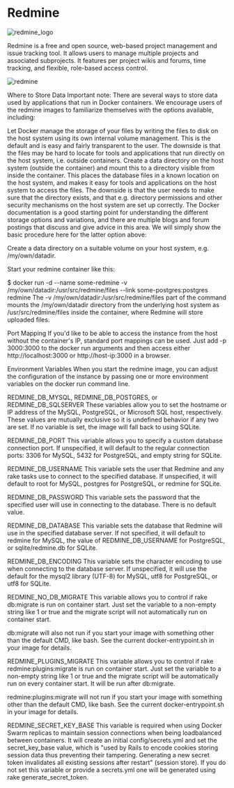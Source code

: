 # Redmine

![redmine_logo](https://github.com/hesh3am/Redmine/assets/34006266/ec5b7369-14d2-419f-875b-25e0a4a80445)

Redmine is a free and open source, web-based project management and issue tracking tool. It allows users to manage multiple projects and associated subprojects. It features per project wikis and forums, time tracking, and flexible, role-based access control.

![redmine](https://github.com/hesh3am/Redmine/assets/34006266/06fa0836-3303-4a31-858f-e26c12d4385b)

Where to Store Data
Important note: There are several ways to store data used by applications that run in Docker containers. We encourage users of the redmine images to familiarize themselves with the options available, including:

Let Docker manage the storage of your files by writing the files to disk on the host system using its own internal volume management. This is the default and is easy and fairly transparent to the user. The downside is that the files may be hard to locate for tools and applications that run directly on the host system, i.e. outside containers.
Create a data directory on the host system (outside the container) and mount this to a directory visible from inside the container. This places the database files in a known location on the host system, and makes it easy for tools and applications on the host system to access the files. The downside is that the user needs to make sure that the directory exists, and that e.g. directory permissions and other security mechanisms on the host system are set up correctly.
The Docker documentation is a good starting point for understanding the different storage options and variations, and there are multiple blogs and forum postings that discuss and give advice in this area. We will simply show the basic procedure here for the latter option above:

Create a data directory on a suitable volume on your host system, e.g. /my/own/datadir.

Start your redmine container like this:

$ docker run -d --name some-redmine -v /my/own/datadir:/usr/src/redmine/files --link some-postgres:postgres redmine
The -v /my/own/datadir:/usr/src/redmine/files part of the command mounts the /my/own/datadir directory from the underlying host system as /usr/src/redmine/files inside the container, where Redmine will store uploaded files.

Port Mapping
If you'd like to be able to access the instance from the host without the container's IP, standard port mappings can be used. Just add -p 3000:3000 to the docker run arguments and then access either http://localhost:3000 or http://host-ip:3000 in a browser.

Environment Variables
When you start the redmine image, you can adjust the configuration of the instance by passing one or more environment variables on the docker run command line.

REDMINE_DB_MYSQL, REDMINE_DB_POSTGRES, or REDMINE_DB_SQLSERVER
These variables allow you to set the hostname or IP address of the MySQL, PostgreSQL, or Microsoft SQL host, respectively. These values are mutually exclusive so it is undefined behavior if any two are set. If no variable is set, the image will fall back to using SQLite.

REDMINE_DB_PORT
This variable allows you to specify a custom database connection port. If unspecified, it will default to the regular connection ports: 3306 for MySQL, 5432 for PostgreSQL, and empty string for SQLite.

REDMINE_DB_USERNAME
This variable sets the user that Redmine and any rake tasks use to connect to the specified database. If unspecified, it will default to root for MySQL, postgres for PostgreSQL, or redmine for SQLite.

REDMINE_DB_PASSWORD
This variable sets the password that the specified user will use in connecting to the database. There is no default value.

REDMINE_DB_DATABASE
This variable sets the database that Redmine will use in the specified database server. If not specified, it will default to redmine for MySQL, the value of REDMINE_DB_USERNAME for PostgreSQL, or sqlite/redmine.db for SQLite.

REDMINE_DB_ENCODING
This variable sets the character encoding to use when connecting to the database server. If unspecified, it will use the default for the mysql2 library (UTF-8) for MySQL, utf8 for PostgreSQL, or utf8 for SQLite.

REDMINE_NO_DB_MIGRATE
This variable allows you to control if rake db:migrate is run on container start. Just set the variable to a non-empty string like 1 or true and the migrate script will not automatically run on container start.

db:migrate will also not run if you start your image with something other than the default CMD, like bash. See the current docker-entrypoint.sh in your image for details.

REDMINE_PLUGINS_MIGRATE
This variable allows you to control if rake redmine:plugins:migrate is run on container start. Just set the variable to a non-empty string like 1 or true and the migrate script will be automatically run on every container start. It will be run after db:migrate.

redmine:plugins:migrate will not run if you start your image with something other than the default CMD, like bash. See the current docker-entrypoint.sh in your image for details.

REDMINE_SECRET_KEY_BASE
This variable is required when using Docker Swarm replicas to maintain session connections when being loadbalanced between containers. It will create an initial config/secrets.yml and set the secret_key_base value, which is "used by Rails to encode cookies storing session data thus preventing their tampering. Generating a new secret token invalidates all existing sessions after restart" (session store). If you do not set this variable or provide a secrets.yml one will be generated using rake generate_secret_token.
